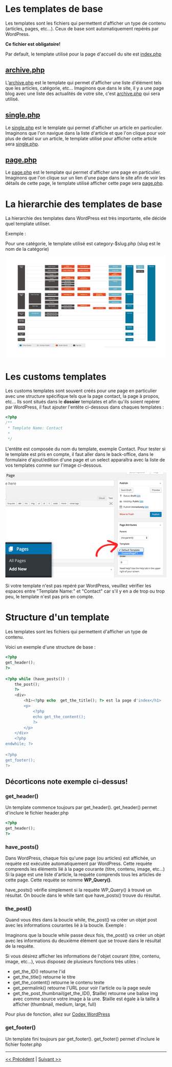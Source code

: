 # Les templates de base

Les templates sont les fichiers qui permettent d'afficher un type de contenu (articles, pages, etc...).
Ceux de base sont automatiquement repérés par WordPress.

**Ce fichier est obligatoire!**

Par default, le template utilisé pour la page d'accueil du site est [index.php](../index.php)


## [archive.php](../archive.php)

L’[archive.php](../archive.php) est le template qui permet d'afficher une liste d'élément tels que les articles, catégorie, etc...
Imaginons que dans le site, il y a une page blog avec une liste des actualités de votre site, c'est [archive.php](../archive.php) qui sera utilisé.


## [single.php](../single.php)

Le [single.php](../single.php) est le template qui permet d'afficher un article en particulier.
Imaginons que l'on navigue dans la liste d'article et que l'on clique pour voir plus de detail sur un article, le template utilisé pour afficher cette article sera [single.php](single.php).

## [page.php](../page.php)

Le [page.php](../page.php) est le template qui permet d'afficher une page en particulier.
Imaginons que l'on clique sur un lien d'une page dans le site afin de voir les détails de cette page, le template utilisé afficher cette page sera [page.php](page.php).

# La hierarchie des templates de base

La hierarchie des templates dans WordPress est très importante, elle décide quel template utiliser.

Exemple :

Pour une catégorie, le template utilisé est category-$slug.php (slug est le nom de la catégorie)

![cover](../images/wp-template-hierarchy.jpg)


# Les customs templates 

Les customs templates sont souvent créés pour une page en particulier avec une structure spécifique tels que la page contact, la page à propos, etc...
Ils sont situés dans le **dossier** templates et afin qu'ils soient repérer par WordPress, il faut ajouter l'entête ci-dessous dans chaques templates :

```php
<?php
/**
 * Template Name: Contact
 *
 */
```

L'entête est composée du nom du template, exemple Contact.
Pour tester si le template est pris en compte, il faut aller dans le back-office, 
dans le formulaire d'ajout/edition d'une page et un select apparaîtra avec la liste de vos templates 
comme sur l'image ci-dessous.

![cover](../images/select-template.png)

Si votre template n'est pas repéré par WordPress, veuillez vérifier les espaces entre "Template Name:" et "Contact" car s'il y en a de trop ou trop peu, le template n'est pas pris en compte.



# Structure d'un template

Les templates sont les fichiers qui permettent d'afficher un type de contenu.

Voici un exemple d'une structure de base :

```php
<?php
get_header(); 
?>

<?php while (have_posts()) :
    the_post();
    ?>
    <div>
        <h1><?php echo  get_the_title(); ?> est la page d'index</h1>
        <p>
            <?php
            echo get_the_content();
            ?>
        </p>
    </div>
    <?php
endwhile; ?>

<?php 
get_footer(); 
?>
```

## Décorticons note exemple ci-dessus!

### **get_header()**

Un template commence toujours par get_header().
get_header() permet d'inclure le fichier header.php

```php
<?php
get_header(); 
?>
```

### **have_posts()**

Dans WordPress, chaque fois qu'une page (ou articles) est affichée, un requète est exécutée automatiquement par WordPress.
Cette requète comprends les éléments lié à la page courante (titre, contenu, image, etc...)
Si la page est une liste d'article, la requète comprends tous les articles de cette page.
Cette requète se nomme **WP_Query()**.

have_posts() vérifie simplement si la requète WP_Query() à trouvé un résultat.
On boucle dans le while tant que have_posts() trouve du résultat.

### **the_post()**

Quand vous êtes dans la boucle while, the_post() va créer un objet post avec les informations courantes lié à la boucle.
Exemple :

Imaginons que la boucle while passe deux fois, the_post() va créer un objet avec les informations du deuxième élément que se trouve dans le résultat de la requète.

Si vous désirez afficher les informations de l'objet courant (titre, contenu, image, etc...), 
vous disposez de plusieurs fonctions très utiles :

- get_the_ID() retourne l'id
- get_the_title() retourne le titre
- get_the_content() retourne le contenu texte
- get_permalink() retourne l'URL pour voir l'article ou la page seule
- get_the_post_thumbnail(get_the_ID(), $taille) retourne une balise img avec comme source votre image à la une.
$taille est égale à la taille à afficher (thumbnail, medium, large, full)

Pour plus de fonction, allez sur [Codex WordPress](https://codex.wordpress.org/fr:Fonctions_de_r%C3%A9f%C3%A9rence)


### **get_footer()**

Un template fini toujours par get_footer().
get_footer() permet d'inclure le fichier footer.php

---

[<< Précédent](structure.md) | [Suivant >>](functions.md)